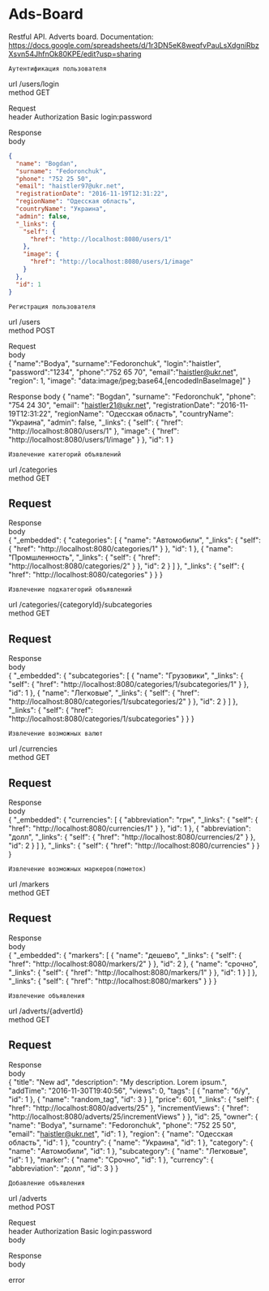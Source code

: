 # Ads-Board
Restful API. Adverts board.
Documentation: https://docs.google.com/spreadsheets/d/1r3DN5eK8weqfvPauLsXdgniRbzXsvn54JhfnOk80KPE/edit?usp=sharing
			
			
			
	Аутентификация пользователя		
url	/users/login		
method	GET		
			
Request			
header	Authorization	Basic login:password	
			
Response			
body	
```json
{
  "name": "Bogdan",
  "surname": "Fedoronchuk",
  "phone": "752 25 50",
  "email": "haistler97@ukr.net",
  "registrationDate": "2016-11-19T12:31:22",
  "regionName": "Одесская область",
  "countryName": "Украина",
  "admin": false,
  "_links": {
    "self": {
      "href": "http://localhost:8080/users/1"
    },
    "image": {
      "href": "http://localhost:8080/users/1/image"
    }
  },
  "id": 1
}
```
			
			
	Регистрация пользователя		
url	/users		
method	POST		
			
Request			
body	
{
    "name":"Bodya",
    "surname":"Fedoronchuk",
    "login":"haistler",
    "password":"1234",
    "phone":"752 65 70",
    "email":"haistler@ukr.net",
    "region": 1,
    "image": "data:image/jpeg;base64,[encodedInBaseImage]"
}

			
Response
body
{
  "name": "Bogdan",
  "surname": "Fedoronchuk",
  "phone": "754 24 30",
  "email": "haistler21@ukr.net",
  "registrationDate": "2016-11-19T12:31:22",
  "regionName": "Одесская область",
  "countryName": "Украина",
  "admin": false,
  "_links": {
    "self": {
      "href": "http://localhost:8080/users/1"
    },
    "image": {
      "href": "http://localhost:8080/users/1/image"
    }
  },
  "id": 1
}
		
			
			
	Извлечение категорий объявлений		
url	/categories		
method	GET		
			
Request			
-			
			
Response			
body	
{
  "_embedded": {
    "categories": [
      {
        "name": "Автомобили",
        "_links": {
          "self": {
            "href": "http://localhost:8080/categories/1"
          }
        },
        "id": 1
      },
      {
        "name": "Промшленность",
        "_links": {
          "self": {
            "href": "http://localhost:8080/categories/2"
          }
        },
        "id": 2
      }
    ]
  },
  "_links": {
    "self": {
      "href": "http://localhost:8080/categories"
    }
  }
}
			
			
			
	Извлечение подкатегорий объявлений		
url	/categories/{categoryId}/subcategories		
method	GET		
			
Request			
-			
			
Response			
body	
{
  "_embedded": {
    "subcategories": [
      {
        "name": "Грузовики",
        "_links": {
          "self": {
            "href": "http://localhost:8080/categories/1/subcategories/1"
          }
        },
        "id": 1
      },
      {
        "name": "Легковые",
        "_links": {
          "self": {
            "href": "http://localhost:8080/categories/1/subcategories/2"
          }
        },
        "id": 2
      }
    ]
  },
  "_links": {
    "self": {
      "href": "http://localhost:8080/categories/1/subcategories"
    }
  }
}
			
			
	Извлечение возможных валют		
url	/currencies		
method	GET		
			
Request			
-			
			
Response			
body	
{
  "_embedded": {
    "currencies": [
      {
        "abbreviation": "грн",
        "_links": {
          "self": {
            "href": "http://localhost:8080/currencies/1"
          }
        },
        "id": 1
      },
      {
        "abbreviation": "долл",
        "_links": {
          "self": {
            "href": "http://localhost:8080/currencies/2"
          }
        },
        "id": 2
      }
    ]
  },
  "_links": {
    "self": {
      "href": "http://localhost:8080/currencies"
    }
  }
}
			
	Извлечение возможных маркеров(пометок)		
url	/markers		
method	GET		
			
Request			
-			
			
Response			
body	
{
  "_embedded": {
    "markers": [
      {
        "name": "дешево",
        "_links": {
          "self": {
            "href": "http://localhost:8080/markers/2"
          }
        },
        "id": 2
      },
      {
        "name": "срочно",
        "_links": {
          "self": {
            "href": "http://localhost:8080/markers/1"
          }
        },
        "id": 1
      }
    ]
  },
  "_links": {
    "self": {
      "href": "http://localhost:8080/markers"
    }
  }
}
			
			
	Извлечение объявления		
url	/adverts/{advertId}		
method	GET		
			
Request			
-			
			
Response			
body	
{
  "title": "New ad",
  "description": "My description. Lorem ipsum.",
  "addTime": "2016-11-30T19:40:56",
  "views": 0,
  "tags": [
    {
      "name": "б/у",
      "id": 1
    },
    {
      "name": "random_tag",
      "id": 3
    }
  ],
  "price": 601,
  "_links": {
    "self": {
      "href": "http://localhost:8080/adverts/25"
    },
    "incrementViews": {
      "href": "http://localhost:8080/adverts/25/incrementViews"
    }
  },
  "id": 25,
  "owner": {
    "name": "Bodya",
    "surname": "Fedoronchuk",
    "phone": "752 25 50",
    "email": "haistler@ukr.net",
    "id": 1
  },
  "region": {
    "name": "Одесская область",
    "id": 1
  },
  "country": {
    "name": "Украина",
    "id": 1
  },
  "category": {
    "name": "Автомобили",
    "id": 1
  },
  "subcategory": {
    "name": "Легковые",
    "id": 1
  },
  "marker": {
    "name": "Срочно",
    "id": 1
  },
  "currency": {
    "abbreviation": "долл",
    "id": 3
  }
}

			
	Добавление объявления		
url	/adverts		
method	POST		
			
Request			
header	Authorization	Basic login:password	
body	

			
Response			
body	

error	

			
			
